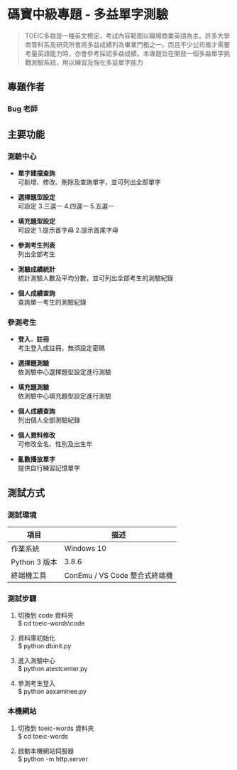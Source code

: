# 碼寶中級專題 - 多益單字測驗

> TOEIC多益是一種英文檢定，考試內容範圍以職場商業英語為主。許多大學商管科系及研究所會將多益成績列為畢業門檻之一。而且不少公司徵才需要考量英語能力時，亦會參考採認多益成績。本專題旨在開發一個多益單字挑戰測驗系統，用以練習及強化多益單字能力

## 專題作者

### Bug 老師

## 主要功能

### 測驗中心

* **單字建檔查詢**  
可新增、修改、刪除及查詢單字，並可列出全部單字

* **選擇題型設定**  
可設定 3.三選一 4.四選一 5.五選一

* **填充題型設定**  
可設定 1.提示首字母 2.提示首尾字母

* **參測考生列表**  
列出全部考生

* **測驗成績統計**  
統計測驗人數及平均分數，並可列出全部考生的測驗紀錄

* **個人成績查詢**  
查詢單一考生的測驗紀錄

### 參測考生

* **登入．註冊**  
考生登入或註冊，無須設定密碼

* **選擇題測驗**  
依測驗中心選擇題型設定進行測驗

* **填充題測驗**  
依測驗中心填充題型設定進行測驗

* **個人成績查詢**  
列出個人全部測驗紀錄

* **個人資料修改**  
可修改全名、性別及出生年

* **亂數播放單字**  
提供自行練習記憶單字

## 測試方式

### 測試環境

| 項目 | 描述 |
| ------- | ------------ |
| 作業系統 | Windows 10 |
| Python 3 版本 | 3.8.6 |
| 終端機工具 | ConEmu / VS Code 整合式終端機 |

### 測試步驟

1. 切換到 code 資料夾  
\$ cd toeic-words\code

1. 資料庫初始化  
\$ python dbinit.py

1. 進入測驗中心  
\$ python atestcenter.py

1. 參測考生登入  
\$ python aexaminee.py

### 本機網站

1. 切換到 toeic-words 資料夾  
\$ cd toeic-words

1. 啟動本機網站伺服器  
\$ python -m http.server